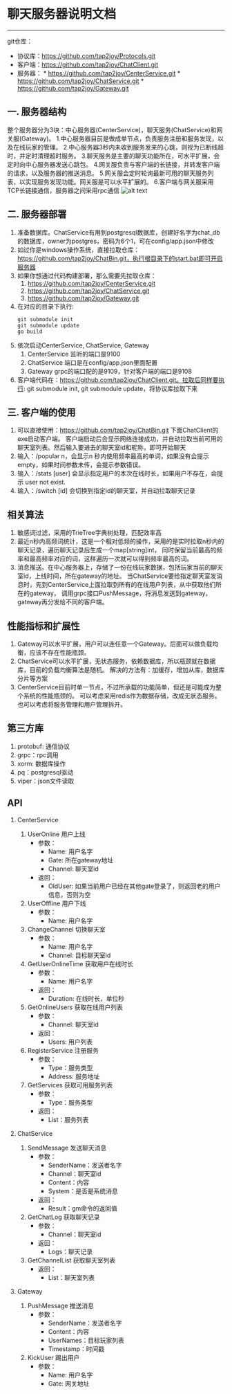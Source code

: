 # 聊天服务器说明文档
---

git仓库：
* 协议库：https://github.com/tap2joy/Protocols.git
* 客户端：https://github.com/tap2joy/ChatClient.git
* 服务器：
        * https://github.com/tap2joy/CenterService.git
        * https://github.com/tap2joy/ChatService.git
        * https://github.com/tap2joy/Gateway.git

## 一. 服务器结构
整个服务器分为3块：中心服务器(CenterService)，聊天服务(ChatService)和网关服(Gateway)。
1.中心服务器目前是做成单节点，负责服务注册和服务发现，以及在线玩家的管理。
2.中心服务器3秒内未收到服务发来的心跳，则视为已断线超时，并定时清理超时服务。
3.聊天服务是主要的聊天功能所在，可水平扩展，会定时向中心服务器发送心跳包。
4.网关服负责与客户端的长链接，并转发客户端的请求，以及服务器的推送消息。
5.网关服会定时轮询最新可用的聊天服务列表，以实现服务发现功能。网关服是可以水平扩展的。
6.客户端与网关服采用TCP长链接通信，服务器之间采用rpc通信
![alt text](http://www.tap2joy.com/images/server.png "服务器架构图")

## 二. 服务器部署
1. 准备数据库。ChatService有用到postgresql数据库，创建好名字为chat_db的数据库，owner为postgres，密码为6个1，可在config/app.json中修改
2. 如过你是windows操作系统，直接拉取仓库：https://github.com/tap2joy/ChatBin.git，执行根目录下的start.bat即可开启服务器
3. 如果你想通过代码构建部署，那么需要先拉取仓库：
    1) https://github.com/tap2joy/CenterService.git
    2) https://github.com/tap2joy/ChatService.git
    3) https://github.com/tap2joy/Gateway.git
4. 在对应的目录下执行: 
    ```shell
    git submodule init
    git submodule update
    go build
    ```
5. 依次启动CenterService, ChatService, Gateway
    1) CenterService 监听的端口是9100
    2) ChatService 端口是在config/app.json里面配置
    3) Gateway grpc的端口配的是9109，针对客户端的端口是9108
6. 客户端代码在：https://github.com/tap2joy/ChatClient.git。拉取后同样要执行: git submodule init, git submodule update，将协议库拉取下来

## 三. 客户端的使用
1. 可以直接使用：https://github.com/tap2joy/ChatBin.git 下面ChatClient的exe启动客户端。
   客户端启动后会显示网络连接成功，并自动拉取当前可用的聊天室列表。然后输入要进去的聊天室id和昵称，即可开始聊天
2. 输入：/popular n，会显示n 秒内使用频率最高的单词，如果没有会提示 empty，如果时间参数未传，会提示参数错误。
3. 输入：/stats [user] 会显示指定用户的本次在线时长，如果用户不存在，会提示 user not exist.
4. 输入：/switch [id] 会切换到指定id的聊天室，并自动拉取聊天记录

## 相关算法
1. 敏感词过滤，采用的TrieTree字典树处理，匹配效率高
2. 最近n秒内高频词统计，这是一个相对低频的操作，采用的是实时拉取n秒内的聊天记录，遍历聊天记录后生成一个map[string]int，
   同时保留当前最高的频率和最高频率对应的词，这样遍历一次就可以得到频率最高的词。
3. 消息推送。在中心服务器上，存储了一份在线玩家数据，包括玩家当前的聊天室id，上线时间，所在gateway的地址。
   当ChatService要给指定聊天室发消息时，先到CenterService上面拉取到所有的在线用户列表，从中获取他们所在的gateway，
   调用grpc接口PushMessage，将消息发送到gateway，gateway再分发给不同的客户端。

## 性能指标和扩展性
1. Gateway可以水平扩展，用户可以连任意一个Gateway。后面可以做负载均衡，应该不存在性能瓶颈。
2. ChatService可以水平扩展，无状态服务，依赖数据库，所以瓶颈就在数据库，目前的负载均衡算法是随机。
   解决的方法有：加缓存，增加从库，数据库分片等方案
3. CenterService目前时单一节点，不过所承载的功能简单，但还是可能成为整个系统的性能瓶颈的。
   可以考虑采用redis作为数据存储，改成无状态服务。也可以考虑将服务管理和用户管理拆开。

## 第三方库
1. protobuf: 通信协议
2. grpc：rpc调用
3. xorm: 数据库操作
4. pq：postgresql驱动
5. viper：json文件读取

## API
1. CenterService
    1) UserOnline 用户上线
        * 参数：
            * Name: 用户名字
            * Gate: 所在gateway地址
            * Channel: 聊天室id
        * 返回：
            * OldUser: 如果当前用户已经在其他gate登录了，则返回老的用户信息，否则为空
    2) UserOffline 用户下线
        * 参数：
            * Name: 用户名字
    3) ChangeChannel 切换聊天室
        * 参数：
            * Name: 用户名字
            * Channel: 目标聊天室id
    4) GetUserOnlineTime 获取用户在线时长
        * 参数：
            * Name: 用户名字
        * 返回：
            * Duration: 在线时长，单位秒
    5) GetOnlineUsers 获取在线用户列表
        * 参数：
            * Channel: 聊天室id
        * 返回：
            * Users: 用户列表
    6) RegisterService 注册服务
        * 参数：
            * Type：服务类型
            * Address: 服务地址
    7) GetServices 获取可用服务列表
        * 参数：
            * Type：服务类型
        * 返回：
            * List：服务列表

2. ChatService
    1) SendMessage 发送聊天消息
        * 参数：
            * SenderName：发送者名字
            * Channel：聊天室id
            * Content：内容
            * System：是否是系统消息
        * 返回：
            * Result：gm命令的返回值
    2) GetChatLog 获取聊天记录
        * 参数：
            * Channel：聊天室id
        * 返回：
            * Logs：聊天记录
    3) GetChannelList 获取聊天室列表
        * 返回：
            * List：聊天室列表

3. Gateway
    1) PushMessage 推送消息
        * 参数：
            * SenderName：发送者名字
            * Content：内容
            * UserNames：目标玩家列表
            * Timestamp：时间戳
    2) KickUser 踢出用户
        * 参数：
            * Name: 用户名字
            * Gate: 网关地址